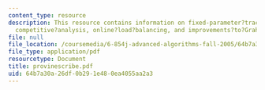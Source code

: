 ```yaml
---
content_type: resource
description: This resource contains information on fixed-parameter?tractability?of?SAT,
  competitive?analysis, online?load?balancing, and improvements?to?Graham?s?algorithm.
file: null
file_location: /coursemedia/6-854j-advanced-algorithms-fall-2005/64b7a30a26df0b291e480ea4055aa2a3_provinescribe.pdf
file_type: application/pdf
resourcetype: Document
title: provinescribe.pdf
uid: 64b7a30a-26df-0b29-1e48-0ea4055aa2a3
---
```

